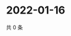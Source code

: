 # 2022-01-16

共 0 条

<!-- BEGIN WEIBO -->
<!-- 最后更新时间 Sun Jan 16 2022 01:22:35 GMT+0800 (China Standard Time) -->

<!-- END WEIBO -->
